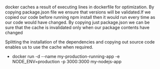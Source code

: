 docker caches a result of executing lines in dockerfile for optimization. By copying package.json file we ensure that versions will be validated.If we copied our code before running npm install then it would run every time as our code would have changed. By copying just package.json we can be sure that the cache is invalidated only when our package contents have changed

 Splitting the installation of the dependencies and copying out source code enables us to use the cache when required.

  - docker run -d --name my-production-running-app -e NODE_ENV=production -p 3000:3000 my-nodejs-app

